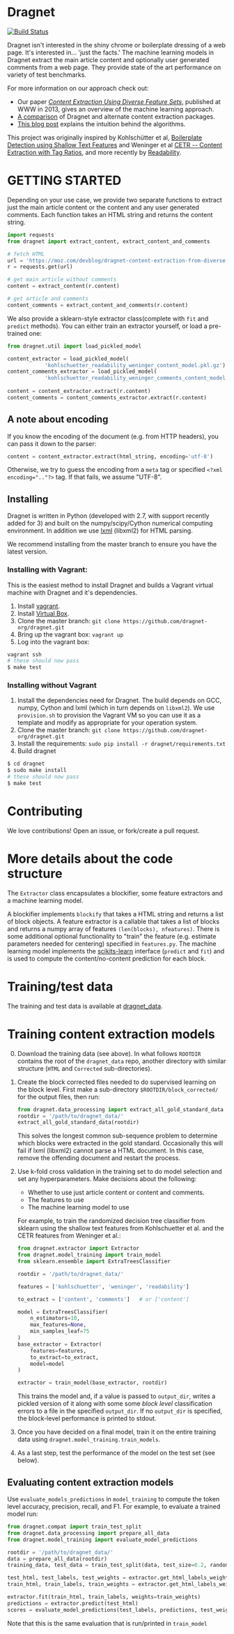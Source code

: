 
Dragnet
=======

[![Build Status](https://api.travis-ci.org/seomoz/dragnet.png)](https://api.travis-ci.org/seomoz/dragnet.png)

Dragnet isn't interested in the shiny chrome or boilerplate dressing
of a web page. It's interested in... 'just the facts.'  The machine
learning models in Dragnet extract the main article content and
optionally user generated comments from a web page.  They provide
state of the art performance on variety of test benchmarks.

For more information on our approach check out:

* Our paper [_Content Extraction Using Diverse Feature Sets_](dragnet_www2013.pdf?raw=true), published
at WWW in 2013, gives an overview of the machine learning approach.
* [A comparison](https://moz.com/devblog/benchmarking-python-content-extraction-algorithms-dragnet-readability-goose-and-eatiht/) of Dragnet and alternate content extraction packages.
* [This blog post](https://moz.com/devblog/dragnet-content-extraction-from-diverse-feature-sets/) explains the intuition behind the algorithms.

This project was originally inspired by
Kohlschütter et al, [Boilerplate Detection using Shallow Text Features](http://www.l3s.de/~kohlschuetter/publications/wsdm187-kohlschuetter.pdf) and
Weninger et al [CETR -- Content Extraction with Tag Ratios](https://www3.nd.edu/~tweninge/cetr/#main-content-area), and more recently by [Readability](https://github.com/buriy/python-readability).

# GETTING STARTED

Depending on your use case, we provide two separate functions to extract
just the main article content or the content and any user generated
comments.  Each function takes an HTML string and returns the content string.

```python
import requests
from dragnet import extract_content, extract_content_and_comments

# fetch HTML
url = 'https://moz.com/devblog/dragnet-content-extraction-from-diverse-feature-sets/'
r = requests.get(url)

# get main article without comments
content = extract_content(r.content)

# get article and comments
content_comments = extract_content_and_comments(r.content)
```

We also provide a sklearn-style extractor class(complete with `fit` and 
`predict` methods). You can either train an extractor yourself, or load a
pre-trained one:
```python
from dragnet.util import load_pickled_model

content_extractor = load_pickled_model(
            'kohlschuetter_readability_weninger_content_model.pkl.gz')
content_comments_extractor = load_pickled_model(
            'kohlschuetter_readability_weninger_comments_content_model.pkl.gz')
            
content = content_extractor.extract(r.content)
content_comments = content_comments_extractor.extract(r.content)
```

## A note about encoding

If you know the encoding of the document (e.g. from HTTP headers),
you can pass it down to the parser:

```python
content = content_extractor.extract(html_string, encoding='utf-8')
```

Otherwise, we try to guess the encoding from a `meta` tag or specified
`<?xml encoding=".."?>` tag.  If that fails, we assume "UTF-8".

## Installing

Dragnet is written in Python (developed with 2.7, with support recently 
added for 3) and built on the numpy/scipy/Cython numerical computing
environment.
In addition we use [lxml](http://lxml.de/) (libxml2)
for HTML parsing.

We recommend installing from the master branch to ensure you have the latest
version.

### Installing with Vagrant:

This is the easiest method to install Dragnet and builds a Vagrant
virtual machine with Dragnet and it's dependencies.

1. Install [vagrant](https://www.vagrantup.com/downloads.html).
2. Install [Virtual Box](https://www.virtualbox.org/wiki/Downloads).
3. Clone the master branch: `git clone https://github.com/dragnet-org/dragnet.git`
4. Bring up the vagrant box: `vagrant up`
5. Log into the vagrant box:

```bash
vagrant ssh
# these should now pass
$ make test
```

### Installing without Vagrant

1.  Install the dependencies need for Dragnet. The build depends on GCC, numpy,
Cython and lxml (which in turn depends on `libxml2`). We use `provision.sh`
to provision the Vagrant VM so you can use it as a template and modify
as appropriate for your operation system.
2.  Clone the master branch: `git clone https://github.com/dragnet-org/dragnet.git`
3.  Install the requirements: `sudo pip install -r dragnet/requirements.txt`
4.  Build dragnet

```bash
$ cd dragnet
$ sudo make install
# these should now pass
$ make test
```

# Contributing

We love contributions! Open an issue, or fork/create a pull
request.

# More details about the code structure

The `Extractor` class encapsulates a blockifier, some feature extractors and a machine learning model.

A blockifier implements `blockify` that takes a HTML string and returns a list
of block objects.  A feature extractor is a callable that takes a list
of blocks and returns a numpy array of features `(len(blocks), nfeatures)`.
There is some additional optional functionality
to "train" the feature (e.g. estimate parameters needed for centering)
specified in `features.py`.  The machine learning model implements
the [scikits-learn](http://scikit-learn.org/stable/) interface (`predict` and `fit`) and is used to compute
the content/no-content prediction for each block.

# Training/test data

The training and test data is available at [dragnet_data](https://github.com/seomoz/dragnet_data).

# Training content extraction models

0.  Download the training data (see above).  In what follows `ROOTDIR` contains
    the root of the `dragnet_data` repo, another directory with similar
    structure (`HTML` and `Corrected` sub-directories).
1.  Create the block corrected files needed to do supervised learning on the block level.
    First make a sub-directory `$ROOTDIR/block_corrected/` for the output files, then run:

    ```python
    from dragnet.data_processing import extract_all_gold_standard_data
    rootdir = '/path/to/dragnet_data/'
    extract_all_gold_standard_data(rootdir)
    ```

    This solves the longest common sub-sequence problem to determine
    which blocks were extracted in the gold standard.
    Occasionally this will fail if lxml (libxml2) cannot parse
    a HTML document.  In this case, remove the offending document and restart
    the process.
2.  Use k-fold cross validation in the training set to do model selection
    and set any hyperparameters.  Make decisions about the following:

    * Whether to use just article content or content and comments.
    * The features to use
    * The machine learning model to use

    For example, to train the randomized decision tree classifier from
    sklearn using the shallow text features from Kohlschuetter et al.
    and the CETR features from Weninger et al.:

    ```python
    from dragnet.extractor import Extractor
    from dragnet.model_training import train_model
    from sklearn.ensemble import ExtraTreesClassifier

    rootdir = '/path/to/dragnet_data/'

    features = ['kohlschuetter', 'weninger', 'readability']

    to_extract = ['content', 'comments']   # or ['content']

    model = ExtraTreesClassifier(
        n_estimators=10,
        max_features=None,
        min_samples_leaf=75
    )
    base_extractor = Extractor(
        features=features,
        to_extract=to_extract,
        model=model
    )

    extractor = train_model(base_extractor, rootdir)
    ```

    This trains the model and, if a value is passed to `output_dir`, writes a
    pickled version of it along with some some *block level* classification
    errors to a file in the specified `output_dir`. If no `output_dir` is
    specified, the block-level performance is printed to stdout.
3.  Once you have decided on a final model, train it on the entire training
    data using `dragnet.model_training.train_models`.
4.  As a last step, test the performance of the model on the test set (see
    below).

## Evaluating content extraction models

Use `evaluate_models_predictions` in `model_training` to compute the token level
accuracy, precision, recall, and F1.  For example, to evaluate a trained model
run:

```python
from dragnet.compat import train_test_split
from dragnet.data_processing import prepare_all_data
from dragnet.model_training import evaluate_model_predictions

rootdir = '/path/to/dragnet_data/'
data = prepare_all_data(rootdir)
training_data, test_data = train_test_split(data, test_size=0.2, random_state=42)

test_html, test_labels, test_weights = extractor.get_html_labels_weights(test_data)
train_html, train_labels, train_weights = extractor.get_html_labels_weights(training_data)

extractor.fit(train_html, train_labels, weights=train_weights)
predictions = extractor.predict(test_html)
scores = evaluate_model_predictions(test_labels, predictions, test_weights)
```

Note that this is the same evaluation that is run/printed in `train_model`
